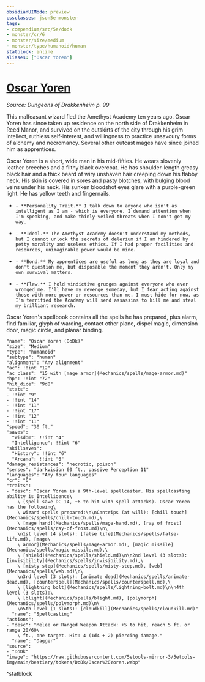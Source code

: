 ```yaml
---
obsidianUIMode: preview
cssclasses: json5e-monster
tags:
- compendium/src/5e/dodk
- monster/cr/6
- monster/size/medium
- monster/type/humanoid/human
statblock: inline
aliases: ["Oscar Yoren"]
---
```

# [Oscar Yoren](Mechanics\bestiary\npc/oscar-yoren-dodk.md)
*Source: Dungeons of Drakkenheim p. 99*  

This malfeasant wizard fled the Amethyst Academy ten years ago. Oscar Yoren has since taken up residence on the north side of Drakkenheim in Reed Manor, and survived on the outskirts of the city through his grim intellect, ruthless self-interest, and willingness to practice unsavoury forms of alchemy and necromancy. Several other outcast mages have since joined him as apprentices.

Oscar Yoren is a short, wide man in his mid-fifties. He wears slovenly leather breeches and a filthy black overcoat. He has shoulder-length greasy black hair and a thick beard of wiry unshaven hair creeping down his flabby neck. His skin is covered in sores and pasty blotches, with bulging blood veins under his neck. His sunken bloodshot eyes glare with a purple-green light. He has yellow teeth and fingernails.

-     - **Personality Trait.** I talk down to anyone who isn't as intelligent as I am - which is everyone. I demand attention when I'm speaking, and make thinly-veiled threats when I don't get my way.    
-     - **Ideal.** The Amethyst Academy doesn't understand my methods, but I cannot unlock the secrets of delerium if I am hindered by petty morality and useless ethics. If I had proper facilities and resources, unimaginable power would be mine.    
-     - **Bond.** My apprentices are useful as long as they are loyal and don't question me, but disposable the moment they aren't. Only my own survival matters.    
-     - **Flaw.** I hold vindictive grudges against everyone who ever wronged me. I'll have my revenge someday, but I fear acting against those with more power or resources than me. I must hide for now, as I'm terrified the Academy will send assassins to kill me and steal my brilliant research.    

Oscar Yoren's spellbook contains all the spells he has prepared, plus alarm, find familiar, glyph of warding, contact other plane, dispel magic, dimension door, magic circle, and planar binding.

```statblock
"name": "Oscar Yoren (DoDk)"
"size": "Medium"
"type": "humanoid"
"subtype": "human"
"alignment": "Any alignment"
"ac": !!int "12"
"ac_class": "15 with [mage armor](Mechanics/spells/mage-armor.md)"
"hp": !!int "72"
"hit_dice": "9d8"
"stats":
- !!int "9"
- !!int "14"
- !!int "11"
- !!int "17"
- !!int "12"
- !!int "11"
"speed": "30 ft."
"saves":
  "Wisdom": !!int "4"
  "Intelligence": !!int "6"
"skillsaves":
  "History": !!int "6"
  "Arcana": !!int "6"
"damage_resistances": "necrotic, poison"
"senses": "darkvision 60 ft., passive Perception 11"
"languages": "Any four languages"
"cr": "6"
"traits":
- "desc": "Oscar Yoren is a 9th-level spellcaster. His spellcasting ability is Intelligence\
    \ (spell save DC 14, +6 to hit with spell attacks). Oscar Yoren has the following\
    \ wizard spells prepared:\n\nCantrips (at will): [chill touch](Mechanics/spells/chill-touch.md),\
    \ [mage hand](Mechanics/spells/mage-hand.md), [ray of frost](Mechanics/spells/ray-of-frost.md)\n\
    \n1st level (4 slots): [false life](Mechanics/spells/false-life.md), [mage\
    \ armor](Mechanics/spells/mage-armor.md), [magic missile](Mechanics/spells/magic-missile.md),\
    \ [shield](Mechanics/spells/shield.md)\n\n2nd level (3 slots): [invisibility](Mechanics/spells/invisibility.md),\
    \ [misty step](Mechanics/spells/misty-step.md), [web](Mechanics/spells/web.md)\n\
    \n3rd level (3 slots): [animate dead](Mechanics/spells/animate-dead.md), [counterspell](Mechanics/spells/counterspell.md),\
    \ [lightning bolt](Mechanics/spells/lightning-bolt.md)\n\n4th level (3 slots):\
    \ [blight](Mechanics/spells/blight.md), [polymorph](Mechanics/spells/polymorph.md)\n\
    \n5th level (1 slots): [cloudkill](Mechanics/spells/cloudkill.md)"
  "name": "Spellcasting"
"actions":
- "desc": "Melee or Ranged Weapon Attack: +5 to hit, reach 5 ft. or range 20/60\
    \ ft., one target. Hit: 4 (1d4 + 2) piercing damage."
  "name": "Dagger"
"source":
- "DoDk"
"image": "https://raw.githubusercontent.com/5etools-mirror-3/5etools-img/main/bestiary/tokens/DoDk/Oscar%20Yoren.webp"
```
^statblock